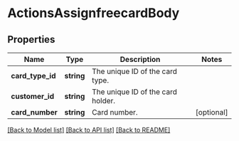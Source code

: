 # ActionsAssignfreecardBody

## Properties
Name | Type | Description | Notes
------------ | ------------- | ------------- | -------------
**card_type_id** | **string** | The unique ID of the card type. | 
**customer_id** | **string** | The unique ID of the card holder. | 
**card_number** | **string** | Card number. | [optional] 

[[Back to Model list]](../../README.md#documentation-for-models) [[Back to API list]](../../README.md#documentation-for-api-endpoints) [[Back to README]](../../README.md)

